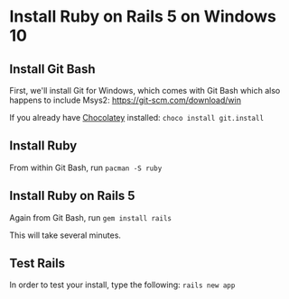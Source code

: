 # Install Ruby on Rails 5 on Windows 10

## Install Git Bash

First, we'll install Git for Windows, which comes with Git Bash which also happens to include Msys2: https://git-scm.com/download/win

If you already have [Chocolatey](https://chocolatey.org/install) installed: `choco install git.install`

## Install Ruby

From within Git Bash, run `pacman -S ruby`

## Install Ruby on Rails 5

Again from Git Bash, run `gem install rails`

This will take several minutes.

## Test Rails

In order to test your install, type the following: `rails new app`
